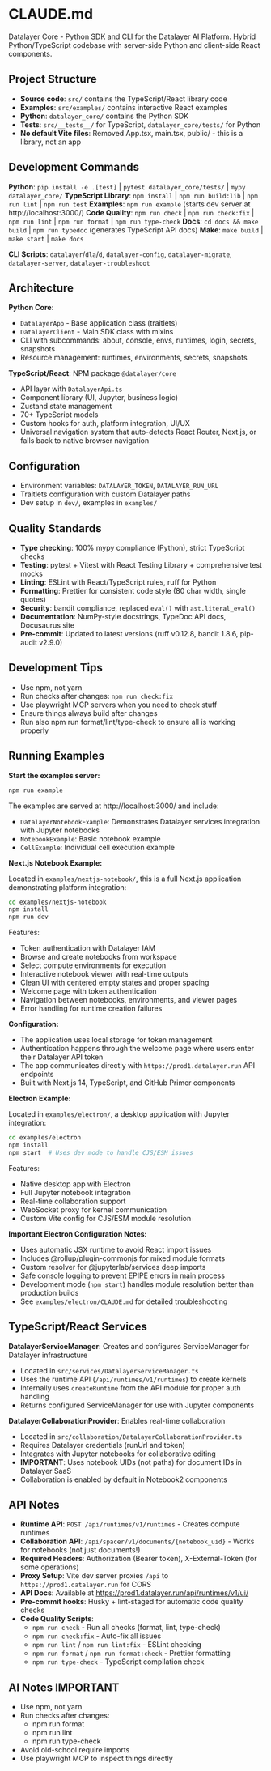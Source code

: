 # CLAUDE.md

Datalayer Core - Python SDK and CLI for the Datalayer AI Platform. Hybrid Python/TypeScript codebase with server-side Python and client-side React components.

## Project Structure

- **Source code**: `src/` contains the TypeScript/React library code
- **Examples**: `src/examples/` contains interactive React examples
- **Python**: `datalayer_core/` contains the Python SDK
- **Tests**: `src/__tests__/` for TypeScript, `datalayer_core/tests/` for Python
- **No default Vite files**: Removed App.tsx, main.tsx, public/ - this is a library, not an app

## Development Commands

**Python**: `pip install -e .[test]` | `pytest datalayer_core/tests/` | `mypy datalayer_core/`
**TypeScript Library**: `npm install` | `npm run build:lib` | `npm run lint` | `npm run test`
**Examples**: `npm run example` (starts dev server at http://localhost:3000/)
**Code Quality**: `npm run check` | `npm run check:fix` | `npm run lint` | `npm run format` | `npm run type-check`
**Docs**: `cd docs && make build` | `npm run typedoc` (generates TypeScript API docs)
**Make**: `make build` | `make start` | `make docs`

**CLI Scripts**: `datalayer`/`dla`/`d`, `datalayer-config`, `datalayer-migrate`, `datalayer-server`, `datalayer-troubleshoot`

## Architecture

**Python Core**:

- `DatalayerApp` - Base application class (traitlets)
- `DatalayerClient` - Main SDK class with mixins
- CLI with subcommands: about, console, envs, runtimes, login, secrets, snapshots
- Resource management: runtimes, environments, secrets, snapshots

**TypeScript/React**: NPM package `@datalayer/core`

- API layer with `DatalayerApi.ts`
- Component library (UI, Jupyter, business logic)
- Zustand state management
- 70+ TypeScript models
- Custom hooks for auth, platform integration, UI/UX
- Universal navigation system that auto-detects React Router, Next.js, or falls back to native browser navigation

## Configuration

- Environment variables: `DATALAYER_TOKEN`, `DATALAYER_RUN_URL`
- Traitlets configuration with custom Datalayer paths
- Dev setup in `dev/`, examples in `examples/`

## Quality Standards

- **Type checking**: 100% mypy compliance (Python), strict TypeScript checks
- **Testing**: pytest + Vitest with React Testing Library + comprehensive test mocks
- **Linting**: ESLint with React/TypeScript rules, ruff for Python
- **Formatting**: Prettier for consistent code style (80 char width, single quotes)
- **Security**: bandit compliance, replaced `eval()` with `ast.literal_eval()`
- **Documentation**: NumPy-style docstrings, TypeDoc API docs, Docusaurus site
- **Pre-commit**: Updated to latest versions (ruff v0.12.8, bandit 1.8.6, pip-audit v2.9.0)

## Development Tips

- Use npm, not yarn
- Run checks after changes: `npm run check:fix`
- Use playwright MCP servers when you need to check stuff
- Ensure things always build after changes
- Run also npm run format/lint/type-check to ensure all is working properly

## Running Examples

**Start the examples server:**

```bash
npm run example
```

The examples are served at http://localhost:3000/ and include:

- `DatalayerNotebookExample`: Demonstrates Datalayer services integration with Jupyter notebooks
- `NotebookExample`: Basic notebook example
- `CellExample`: Individual cell execution example

**Next.js Notebook Example:**

Located in `examples/nextjs-notebook/`, this is a full Next.js application demonstrating platform integration:

```bash
cd examples/nextjs-notebook
npm install
npm run dev
```

Features:

- Token authentication with Datalayer IAM
- Browse and create notebooks from workspace
- Select compute environments for execution
- Interactive notebook viewer with real-time outputs
- Clean UI with centered empty states and proper spacing
- Welcome page with token authentication
- Navigation between notebooks, environments, and viewer pages
- Error handling for runtime creation failures

**Configuration:**

- The application uses local storage for token management
- Authentication happens through the welcome page where users enter their Datalayer API token
- The app communicates directly with `https://prod1.datalayer.run` API endpoints
- Built with Next.js 14, TypeScript, and GitHub Primer components

**Electron Example:**

Located in `examples/electron/`, a desktop application with Jupyter integration:

```bash
cd examples/electron
npm install
npm start  # Uses dev mode to handle CJS/ESM issues
```

Features:

- Native desktop app with Electron
- Full Jupyter notebook integration
- Real-time collaboration support
- WebSocket proxy for kernel communication
- Custom Vite config for CJS/ESM module resolution

**Important Electron Configuration Notes:**

- Uses automatic JSX runtime to avoid React import issues
- Includes @rollup/plugin-commonjs for mixed module formats
- Custom resolver for @jupyterlab/services deep imports
- Safe console logging to prevent EPIPE errors in main process
- Development mode (`npm start`) handles module resolution better than production builds
- See `examples/electron/CLAUDE.md` for detailed troubleshooting

## TypeScript/React Services

**DatalayerServiceManager**: Creates and configures ServiceManager for Datalayer infrastructure

- Located in `src/services/DatalayerServiceManager.ts`
- Uses the runtime API (`/api/runtimes/v1/runtimes`) to create kernels
- Internally uses `createRuntime` from the API module for proper auth handling
- Returns configured ServiceManager for use with Jupyter components

**DatalayerCollaborationProvider**: Enables real-time collaboration

- Located in `src/collaboration/DatalayerCollaborationProvider.ts`
- Requires Datalayer credentials (runUrl and token)
- Integrates with Jupyter notebooks for collaborative editing
- **IMPORTANT**: Uses notebook UIDs (not paths) for document IDs in Datalayer SaaS
- Collaboration is enabled by default in Notebook2 components

## API Notes

- **Runtime API**: `POST /api/runtimes/v1/runtimes` - Creates compute runtimes
- **Collaboration API**: `/api/spacer/v1/documents/{notebook_uid}` - Works for notebooks (not just documents!)
- **Required Headers**: Authorization (Bearer token), X-External-Token (for some operations)
- **Proxy Setup**: Vite dev server proxies `/api` to `https://prod1.datalayer.run` for CORS
- **API Docs**: Available at https://prod1.datalayer.run/api/runtimes/v1/ui/
- **Pre-commit hooks**: Husky + lint-staged for automatic code quality checks
- **Code Quality Scripts**:
  - `npm run check` - Run all checks (format, lint, type-check)
  - `npm run check:fix` - Auto-fix all issues
  - `npm run lint` / `npm run lint:fix` - ESLint checking
  - `npm run format` / `npm run format:check` - Prettier formatting
  - `npm run type-check` - TypeScript compilation check

## AI Notes IMPORTANT

- Use npm, not yarn
- Run checks after changes:
  - npm run format
  - npm run lint
  - npm run type-check
- Avoid old-school require imports
- Use playwright MCP to inspect things directly
